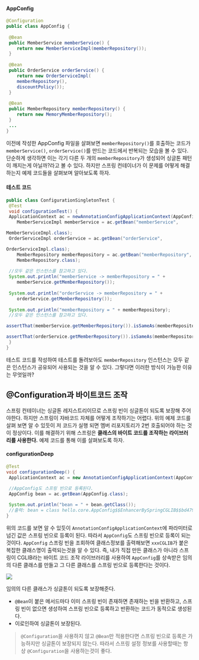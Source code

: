 
#### AppConfig
```java
@Configuration
public class AppConfig {
 
 @Bean
 public MemberService memberService() {
 	return new MemberServiceImpl(memberRepository());
 }
 
 @Bean
 public OrderService orderService() {
 	return new OrderServiceImpl(
 	memberRepository(),
 	discountPolicy());
 }
 
 @Bean
 public MemberRepository memberRepository() {
 	return new MemoryMemberRepository();
 }
 ...
}
```

이전에 작성한 AppConfig 파일을 살펴보면 `memberRepository()`를 호출하는 코드가 `memberService()`, `orderService()`를 만드는 코드에서 반복되는 모습을 볼 수 있다. 단순하게 생각하면 이는 각기 다른 두 개의 `memberRepository`가 생성되어 싱글톤 패턴이 깨지는게 아닐까?라고 볼 수 있다. 하지만 스프링 컨테이너가 이 문제를 어떻게 해결하는지 예제 코드들을 살펴보며 알아보도록 하자.

#### 테스트 코드
```java
public class ConfigurationSingletonTest {
 @Test
 void configurationTest() {
 ApplicationContext ac = newAnnotationConfigApplicationContext(AppConfig.class);
 	MemberServiceImpl memberService = ac.getBean("memberService",

MemberServiceImpl.class);
 OrderServiceImpl orderService = ac.getBean("orderService",

OrderServiceImpl.class);
 	MemberRepository memberRepository = ac.getBean("memberRepository",
	MemberRepository.class);
 
 //모두 같은 인스턴스를 참고하고 있다.
 System.out.println("memberService -> memberRepository = " +
	memberService.getMemberRepository());
 
 System.out.println("orderService -> memberRepository = " +
	orderService.getMemberRepository());
 
 System.out.println("memberRepository = " + memberRepository);
 //모두 같은 인스턴스를 참고하고 있다.

assertThat(memberService.getMemberRepository()).isSameAs(memberRepository);

assertThat(orderService.getMemberRepository()).isSameAs(memberRepository);
 }
}
```
테스트 코드를 작성하여 테스트를 돌려보아도 `memberRepository` 인스턴스는 모두 같은 인스턴스가 공유되어 사용되는 것을 알 수 있다. 그렇다면 이러한 방식이 가능한 이유는 무엇일까?

## @Configuration과 바이트코드 조작
스프링 컨테이너는 싱글톤 레지스트리이므로 스프링 빈이 싱글톤이 되도록 보장해 주어야한다. 하지만 스프링이 자바코드 자체를 어떻게 조작하기는 어렵다. 위의 예제 코드를 살펴 보면 알 수 있듯이 저 코드가 실행 되면 멤버 리포지토리가 2번 호출되어야 하는 것이 정상이다. 이를 해결하기 위해 스프링은 **클래스의 바이트 코드를 조작하는 라이브러리를 사용한다.** 예제 코드를 통해 이를 살펴보도록 하자.

#### configurationDeep
```java
@Test
void configurationDeep() {
 ApplicationContext ac = new AnnotationConfigApplicationContext(AppConfig.class);
 
 //AppConfig도 스프링 빈으로 등록된다.
 AppConfig bean = ac.getBean(AppConfig.class);

 System.out.println("bean = " + bean.getClass());
 //출력: bean = class hello.core.AppConfig$$EnhancerBySpringCGLIB$$bd479d70
}
```

위의 코드를 보면 알 수 있듯이 `AnnotationConfigApplicationContext`에 파라미터로 넘긴 값은 스프링 빈으로 등록이 된다. 따라서 `AppConfig`도 스프링 빈으로 등록이 되는 것이다. `AppConfig` 스프링 빈을 조회하여 클래스정보를 출력해보면 `xxxCGLIB`가 붙은 복잡한 클래스명이 출력되는것을 알 수 있다.
즉, 내가 직접 만든 클래스가 아니라 스프링이 CGLIB라는 바이트 코드 조작 라이브러리를 사용하여 `AppConfig`를 상속받은 임의의 다른 클래스를 만들고 그 다른 클래스를 스프링 빈으로 등록한다는 것이다.

![](https://velog.velcdn.com/images/gwoprk/post/635235f6-6a6e-4650-9385-33ec7bcfcf19/image.png)

임의의 다른 클래스가 싱글톤이 되도록 보장해준다.

- `@Bean`이 붙은 메서드마다 이미 스프링 빈이 존재하면 존재하는 빈을 반환하고, 스프링 빈이 없으면 생성하여 스프링 빈으로 등록하고 반환하는 코드가 동적으로 생성된다.
- 이로인하여 싱글톤이 보장된다.

> `@Configuration`을 사용하지 않고 `@Bean`만 적용한다면 스프링 빈으로 등록은 가능하지만 싱글톤이 보장되지 않는다. 따라서 스프링 설정 정보를 사용할때는 항상 `@Configuration`을 사용하는것이 좋다.

